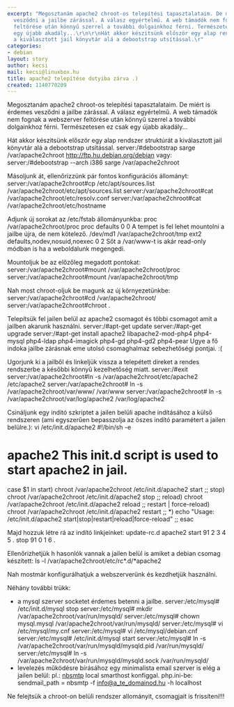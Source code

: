 ```yaml
---
excerpt: "Megosztanám apache2 chroot-os telepítési tapasztalataim. De miért is érdemes
  vesződni a jailbe zárással. A válasz egyértelmű. A web támadók nem fognak a webszerver
  feltörése után könnyű szerrel a további dolgainkhoz férni. Természetesen ez csak
  egy újabb akadály...\r\n\r\nHát akkor készitsünk először egy alap rendszer struktúrát
  a kiválasztott jail könyvtár alá a debootstrap utsítással.\r"
categories:
- debian
layout: story
author: kecsi
mail: kecsi@linuxbox.hu
title: apache2 telepítése dutyiba zárva .)
created: 1140770209
---
```

Megosztanám apache2 chroot-os telepítési tapasztalataim. De miért is érdemes vesződni a jailbe zárással. A válasz egyértelmű. A web támadók nem fognak a webszerver feltörése után könnyű szerrel a további dolgainkhoz férni. Természetesen ez csak egy újabb akadály...

Hát akkor készitsünk először egy alap rendszer struktúrát a kiválasztott jail könyvtár alá a debootstrap utsítással.
 server:/#debootstrap sarge /var/apache2chroot http://ftp.hu.debian.org/debian
vagy:
 server:/#debootstrap --arch i386 sarge /var/apache2chroot

Másoljunk át, ellenőrizzünk pár fontos konfigurációs állományt:
 server:/var/apache2chroot#cp /etc/apt/sources.list /var/apache2chroot/etc/apt/sources.list
 server:/var/apache2chroot#cat /var/apache2chroot/etc/resolv.conf
 server:/var/apache2chroot#cat /var/apache2chroot/etc/hostname

Adjunk új sorokat az /etc/fstab állományunkba:
proc            /var/apache2chroot/proc proc            defaults        0       0
A tempet is fel lehet mountolni a jailbe újra, de nem kötelező.
/dev/md1        /var/apache2chroot/tmp  ext2 defaults,nodev,nosuid,noexec       0       2
Sőt a /var/www-t is akár read-only módban is ha a weboldalunk megengedi.

Mountoljuk be az előzőleg megadott pontokat:
 server:/var/apache2chroot#mount /var/apache2chroot/proc
 server:/var/apache2chroot#mount /var/apache2chroot/tmp

Nah most chroot-oljuk be magunk az új környezetünkbe:
 server:/var/apache2chroot#cd /var/apache2chroot/
 server:/var/apache2chroot#chroot .

Telepítsük fel jailen belül az apache2 csomagot és többi csomagot amit a jailben akarunk használni.
 server:/#apt-get update
 server:/#apt-get upgrade
 server:/#apt-get install apache2 libapache2-mod-php4 php4-mysql php4-ldap php4-imagick php4-gd php4-gd2 php4-pear
Ugye a fő indoka jailbe zárásnak eme utolsó csomaghalmaz sebezhetőségi pontjai. :(

Ugorjunk ki a jailből és linkeljük vissza a telepétett direket a rendes rendszerbe a későbbi könnyű kezelhetőség miatt.
 server:/#exit
 server:/var/apache2chroot#ln -s /var/apache2chroot/etc/apache2 /etc/apache2
 server:/var/apache2chroot# ln -s /var/apache2chroot/var/www/ /var/www
 server:/var/apache2chroot# ln -s /var/apache2chroot/var/log/apache2 /var/log/apache2

Csináljunk egy inditó szkriptet a jailen belüli apache indításához a külső rendszeren (ami egyszerűen bepasszolja az öszes indító paramétert a jailen belülre.):
vi /etc/init.d/apache2
#!/bin/sh -e
#
# apache2       This init.d script is used to start apache2 in jail.

case $1 in
        start)
                chroot /var/apache2chroot /etc/init.d/apache2 start
        ;;
        stop)
                chroot /var/apache2chroot /etc/init.d/apache2 stop
        ;;
        reload)
                chroot /var/apache2chroot /etc/init.d/apache2 reload
        ;;
        restart | force-reload)
                chroot /var/apache2chroot /etc/init.d/apache2 restart
        ;;
        *)
                echo "Usage: /etc/init.d/apache2 start|stop|restart|reload|force-reload"
        ;;
esac

Majd hozzuk létre rá az indító linkjeinket:
update-rc.d apache2 start 91 2 3 4 5 . stop 91 0 1 6 .

Ellenőrizhetjük h hasonlók vannak a jailen belül is amiket a debian csomag készített:
ls -l /var/apache2chroot/etc/rc*.d/*apache2

Nah mostmár konfigurálhatjuk a webszerverünk és kezdhetjük használni.

Néhány további trükk:
- a mysql szerver socketet érdemes betenni a jailbe.
 server:/etc/mysql# /etc/init.d/mysql stop
 server:/etc/mysql# mkdir /var/apache2chroot/var/run/mysqld/
 server:/etc/mysql# chown mysql.mysql /var/apache2chroot/var/run/mysqld/
 server:/etc/mysql# vi /etc/mysql/my.cnf
 server:/etc/mysql# vi /etc/mysql/debian.cnf
 server:/etc/mysql# /etc/init.d/mysql start
 server:/etc/mysql# ln -s /var/apache2chroot/var/run/mysqld/mysqld.pid /var/run/mysqld/
 server:/etc/mysql# ln -s /var/apache2chroot/var/run/mysqld/mysqld.sock /var/run/mysqld/
- levelezés működésre bírásához egy minimalista email szerver is elég a jailen belül: pl.: <a href="http://nbsmtp.ferdyx.org/">nbsmtp</a> local smarthost konfiggal. php.ini-be:
sendmail_path = nbsmtp -f info@a_te_domainod.hu -h localhost

Ne felejtsük a chroot-on belüli rendszer allományit, csomagjait is frissíteni!!!
